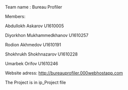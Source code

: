 
Team name : Bureau Profiler

Members:

Abdullokh Askarov       U1610005

Diyorkhon Mukhammedkhanov    U1610257

Rodion Akhmedov      U1610191

Shokhrukh Shokhnazarov      U1610228

Umarbek Orifov        U1610246 

Website adress: http://bureauprofiler.000webhostapp.com

The Project is in ip_Project file
